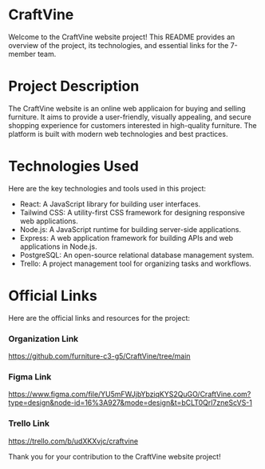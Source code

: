 # CraftVine
Welcome to the CraftVine website project! This README provides an overview of the project, its technologies, and essential links for the 7-member team.

# Project Description
The CraftVine website is an online web applicaion for buying and selling furniture. It aims to provide a user-friendly, visually appealing, and secure shopping experience for customers interested in high-quality furniture. The platform is built with modern web technologies and best practices.

# Technologies Used
Here are the key technologies and tools used in this project:

- React: A JavaScript library for building user interfaces.
- Tailwind CSS: A utility-first CSS framework for designing responsive web applications.
- Node.js: A JavaScript runtime for building server-side applications.
- Express: A web application framework for building APIs and web applications in Node.js.
- PostgreSQL: An open-source relational database management system.
- Trello: A project management tool for organizing tasks and workflows.

# Official Links
Here are the official links and resources for the project:
### Organization Link
https://github.com/furniture-c3-g5/CraftVine/tree/main

### Figma Link
https://www.figma.com/file/YU5mFWJjbYbziqKYS2QuGO/CraftVine.com?type=design&node-id=16%3A927&mode=design&t=bCLT0Qrl7zneScVS-1

### Trello Link
https://trello.com/b/udXKXvjc/craftvine

Thank you for your contribution to the CraftVine website project!